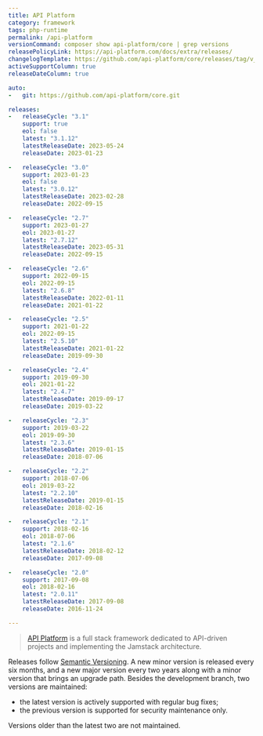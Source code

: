 ```yaml
---
title: API Platform
category: framework
tags: php-runtime
permalink: /api-platform
versionCommand: composer show api-platform/core | grep versions
releasePolicyLink: https://api-platform.com/docs/extra/releases/
changelogTemplate: https://github.com/api-platform/core/releases/tag/v__LATEST__
activeSupportColumn: true
releaseDateColumn: true

auto:
-   git: https://github.com/api-platform/core.git

releases:
-   releaseCycle: "3.1"
    support: true
    eol: false
    latest: "3.1.12"
    latestReleaseDate: 2023-05-24
    releaseDate: 2023-01-23

-   releaseCycle: "3.0"
    support: 2023-01-23
    eol: false
    latest: "3.0.12"
    latestReleaseDate: 2023-02-28
    releaseDate: 2022-09-15

-   releaseCycle: "2.7"
    support: 2023-01-27
    eol: 2023-01-27
    latest: "2.7.12"
    latestReleaseDate: 2023-05-31
    releaseDate: 2022-09-15

-   releaseCycle: "2.6"
    support: 2022-09-15
    eol: 2022-09-15
    latest: "2.6.8"
    latestReleaseDate: 2022-01-11
    releaseDate: 2021-01-22

-   releaseCycle: "2.5"
    support: 2021-01-22
    eol: 2022-09-15
    latest: "2.5.10"
    latestReleaseDate: 2021-01-22
    releaseDate: 2019-09-30

-   releaseCycle: "2.4"
    support: 2019-09-30
    eol: 2021-01-22
    latest: "2.4.7"
    latestReleaseDate: 2019-09-17
    releaseDate: 2019-03-22

-   releaseCycle: "2.3"
    support: 2019-03-22
    eol: 2019-09-30
    latest: "2.3.6"
    latestReleaseDate: 2019-01-15
    releaseDate: 2018-07-06

-   releaseCycle: "2.2"
    support: 2018-07-06
    eol: 2019-03-22
    latest: "2.2.10"
    latestReleaseDate: 2019-01-15
    releaseDate: 2018-02-16

-   releaseCycle: "2.1"
    support: 2018-02-16
    eol: 2018-07-06
    latest: "2.1.6"
    latestReleaseDate: 2018-02-12
    releaseDate: 2017-09-08

-   releaseCycle: "2.0"
    support: 2017-09-08
    eol: 2018-02-16
    latest: "2.0.11"
    latestReleaseDate: 2017-09-08
    releaseDate: 2016-11-24

---
```


> [API Platform](https://api-platform.com/) is a full stack framework dedicated to API-driven projects and implementing the Jamstack architecture.

Releases follow [Semantic Versioning](https://semver.org/). A new minor version is released every six months, and a new major version every two years along with a minor version that brings an upgrade path. Besides the development branch, two versions are maintained:

- the latest version is actively supported with regular bug fixes;
- the previous version is supported for security maintenance only.

Versions older than the latest two are not maintained.
